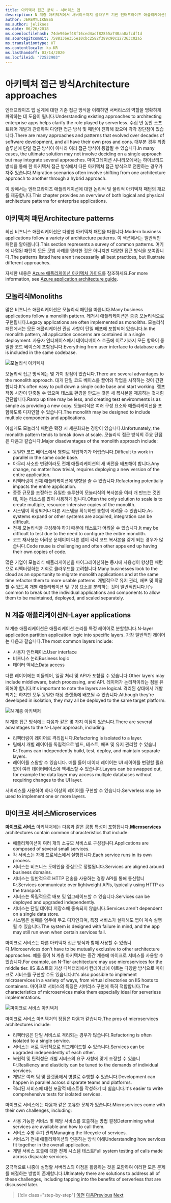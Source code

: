 ```yaml
---
title: 아키텍처 접근 방식 - 서버리스 앱
description: N 계층 아키텍처에서 서버리스까지 클라우드 기반 엔터프라이즈 애플리케이션을 빌드하는 아키텍처를 소개합니다.
author: JEREMYLIKNESS
ms.author: jeliknes
ms.date: 06/26/2018
ms.openlocfilehash: 74de96bef48f16ced4adf82855a740aa0afcdf1d
ms.sourcegitcommit: 7588136e355e10cbc2582f389c90c127363c02a5
ms.translationtype: HT
ms.contentlocale: ko-KR
ms.lasthandoff: 03/14/2020
ms.locfileid: "72522903"
---
```

# <a name="architecture-approaches"></a><span data-ttu-id="2df5c-103">아키텍처 접근 방식</span><span class="sxs-lookup"><span data-stu-id="2df5c-103">Architecture approaches</span></span>

<span data-ttu-id="2df5c-104">엔터프라이즈 앱 설계에 대한 기존 접근 방식을 이해하면 서버리스의 역할을 명확하게 파악하는 데 도움이 됩니다.</span><span class="sxs-lookup"><span data-stu-id="2df5c-104">Understanding existing approaches to architecting enterprise apps helps clarify the role played by serverless.</span></span> <span data-ttu-id="2df5c-105">수십 년 동안 소프트웨어 개발과 관련하여 다양한 접근 방식 및 패턴이 진화해 왔으며 각각 장단점이 있습니다.</span><span class="sxs-lookup"><span data-stu-id="2df5c-105">There are many approaches and patterns that evolved over decades of software development, and all have their own pros and cons.</span></span> <span data-ttu-id="2df5c-106">대부분 경우 최종 솔루션에 단일 접근 방식이 아니라 여러 접근 방식이 통합될 수 있습니다.</span><span class="sxs-lookup"><span data-stu-id="2df5c-106">In many cases, the ultimate solution may not involve deciding on a single approach but may integrate several approaches.</span></span> <span data-ttu-id="2df5c-107">마이그레이션 시나리오에서는 하이브리드 방식을 통해 한 아키텍처 접근 방식에서 다른 아키텍처 접근 방식으로 전환하는 경우가 자주 있습니다.</span><span class="sxs-lookup"><span data-stu-id="2df5c-107">Migration scenarios often involve shifting from one architecture approach to another through a hybrid approach.</span></span>

<span data-ttu-id="2df5c-108">이 장에서는 엔터프라이즈 애플리케이션에 대한 논리적 및 물리적 아키텍처 패턴의 개요를 제공합니다.</span><span class="sxs-lookup"><span data-stu-id="2df5c-108">This chapter provides an overview of both logical and physical architecture patterns for enterprise applications.</span></span>

## <a name="architecture-patterns"></a><span data-ttu-id="2df5c-109">아키텍처 패턴</span><span class="sxs-lookup"><span data-stu-id="2df5c-109">Architecture patterns</span></span>

<span data-ttu-id="2df5c-110">최신 비즈니스 애플리케이션은 다양한 아키텍처 패턴을 따릅니다.</span><span class="sxs-lookup"><span data-stu-id="2df5c-110">Modern business applications follow a variety of architecture patterns.</span></span> <span data-ttu-id="2df5c-111">이 섹션에서는 일반적인 패턴을 알아봅니다.</span><span class="sxs-lookup"><span data-stu-id="2df5c-111">This section represents a survey of common patterns.</span></span> <span data-ttu-id="2df5c-112">여기에 나열된 패턴이 모든 모범 사례를 망라한 것은 아니지만 다양한 접근 방식을 보여줍니다.</span><span class="sxs-lookup"><span data-stu-id="2df5c-112">The patterns listed here aren't necessarily all best practices, but illustrate different approaches.</span></span>

<span data-ttu-id="2df5c-113">자세한 내용은 [Azure 애플리케이션 아키텍처 가이드](https://docs.microsoft.com/azure/architecture/guide/)를 참조하세요.</span><span class="sxs-lookup"><span data-stu-id="2df5c-113">For more information, see [Azure application architecture guide](https://docs.microsoft.com/azure/architecture/guide/).</span></span>

## <a name="monoliths"></a><span data-ttu-id="2df5c-114">모놀리식</span><span class="sxs-lookup"><span data-stu-id="2df5c-114">Monoliths</span></span>

<span data-ttu-id="2df5c-115">많은 비즈니스 애플리케이션은 모놀리식 패턴을 따릅니다.</span><span class="sxs-lookup"><span data-stu-id="2df5c-115">Many business applications follow a monolith pattern.</span></span> <span data-ttu-id="2df5c-116">레거시 애플리케이션은 종종 모놀리식으로 구현됩니다.</span><span class="sxs-lookup"><span data-stu-id="2df5c-116">Legacy applications are often implemented as monoliths.</span></span> <span data-ttu-id="2df5c-117">모놀리식 패턴에서는 모든 애플리케이션 관심 사항이 단일 배포에 포함되어 있습니다.</span><span class="sxs-lookup"><span data-stu-id="2df5c-117">In the monolith pattern, all application concerns are contained in a single deployment.</span></span> <span data-ttu-id="2df5c-118">사용자 인터페이스에서 데이터베이스 호출에 이르기까지 모든 항목이 동일한 코드 베이스에 포함됩니다.</span><span class="sxs-lookup"><span data-stu-id="2df5c-118">Everything from user interface to database calls is included in the same codebase.</span></span>

![모놀리식 아키텍처](./media/monolith-architecture.png)

<span data-ttu-id="2df5c-120">모놀리식 접근 방식에는 몇 가지 장점이 있습니다.</span><span class="sxs-lookup"><span data-stu-id="2df5c-120">There are several advantages to the monolith approach.</span></span> <span data-ttu-id="2df5c-121">대개 단일 코드 베이스를 끌어와 작업을 시작하는 것이 간편합니다.</span><span class="sxs-lookup"><span data-stu-id="2df5c-121">It's often easy to pull down a single code base and start working.</span></span> <span data-ttu-id="2df5c-122">램프 작동 시간이 단축될 수 있으며 테스트 환경을 만드는 것은 새 복사본을 제공하는 것처럼 간단합니다.</span><span class="sxs-lookup"><span data-stu-id="2df5c-122">Ramp up time may be less, and creating test environments is as simple as providing a new copy.</span></span> <span data-ttu-id="2df5c-123">모놀리식은 여러 구성 요소와 애플리케이션을 포함하도록 디자인할 수 있습니다.</span><span class="sxs-lookup"><span data-stu-id="2df5c-123">The monolith may be designed to include multiple components and applications.</span></span>

<span data-ttu-id="2df5c-124">아쉽게도 모놀리식 패턴은 확장 시 세분화되는 경향이 있습니다.</span><span class="sxs-lookup"><span data-stu-id="2df5c-124">Unfortunately, the monolith pattern tends to break down at scale.</span></span> <span data-ttu-id="2df5c-125">모놀리식 접근 방식의 주요 단점은 다음과 같습니다.</span><span class="sxs-lookup"><span data-stu-id="2df5c-125">Major disadvantages of the monolith approach include:</span></span>

- <span data-ttu-id="2df5c-126">동일한 코드 베이스에서 병렬로 작업하기가 어렵습니다.</span><span class="sxs-lookup"><span data-stu-id="2df5c-126">Difficult to work in parallel in the same code base.</span></span>
- <span data-ttu-id="2df5c-127">아무리 사소한 변경이라도 전체 애플리케이션의 새 버전을 배포해야 합니다.</span><span class="sxs-lookup"><span data-stu-id="2df5c-127">Any change, no matter how trivial, requires deploying a new version of the entire application.</span></span>
- <span data-ttu-id="2df5c-128">리팩터링이 전체 애플리케이션에 영향을 줄 수 있습니다.</span><span class="sxs-lookup"><span data-stu-id="2df5c-128">Refactoring potentially impacts the entire application.</span></span>
- <span data-ttu-id="2df5c-129">종종 규모를 조정하는 유일한 솔루션이 모놀리식의 복사본을 여러 개 만드는 것인데, 이는 리소스를 많이 사용하게 됩니다.</span><span class="sxs-lookup"><span data-stu-id="2df5c-129">Often the only solution to scale is to create multiple, resource-intensive copies of the monolith.</span></span>
- <span data-ttu-id="2df5c-130">시스템이 확장되거나 다른 시스템을 획득하면 통합이 어려울 수 있습니다.</span><span class="sxs-lookup"><span data-stu-id="2df5c-130">As systems expand or other systems are acquired, integration can be difficult.</span></span>
- <span data-ttu-id="2df5c-131">전체 모놀리식을 구성해야 하기 때문에 테스트가 어려울 수 있습니다.</span><span class="sxs-lookup"><span data-stu-id="2df5c-131">It may be difficult to test due to the need to configure the entire monolith.</span></span>
- <span data-ttu-id="2df5c-132">코드 재사용은 어려운 문제이며 다른 앱이 각각 코드 복사본을 갖게 되는 경우가 많습니다.</span><span class="sxs-lookup"><span data-stu-id="2df5c-132">Code reuse is challenging and often other apps end up having their own copies of code.</span></span>

<span data-ttu-id="2df5c-133">많은 기업이 모놀리식 애플리케이션을 마이그레이션하는 동시에 사용성이 향상된 패턴으로 리팩터링하는 기회로 클라우드를 고려합니다.</span><span class="sxs-lookup"><span data-stu-id="2df5c-133">Many businesses look to the cloud as an opportunity to migrate monolith applications and at the same time refactor them to more usable patterns.</span></span> <span data-ttu-id="2df5c-134">개별적으로 유지 관리, 배포 및 확장할 수 있도록 개별 애플리케이션 및 구성 요소를 분리하는 것이 일반적입니다.</span><span class="sxs-lookup"><span data-stu-id="2df5c-134">It's common to break out the individual applications and components to allow them to be maintained, deployed, and scaled separately.</span></span>

## <a name="n-layer-applications"></a><span data-ttu-id="2df5c-135">N 계층 애플리케이션</span><span class="sxs-lookup"><span data-stu-id="2df5c-135">N-Layer applications</span></span>

<span data-ttu-id="2df5c-136">N 계층 애플리케이션은 애플리케이션 논리를 특정 레이어로 분할합니다.</span><span class="sxs-lookup"><span data-stu-id="2df5c-136">N-layer application partition application logic into specific layers.</span></span> <span data-ttu-id="2df5c-137">가장 일반적인 레이어는 다음과 같습니다.</span><span class="sxs-lookup"><span data-stu-id="2df5c-137">The most common layers include:</span></span>

- <span data-ttu-id="2df5c-138">사용자 인터페이스</span><span class="sxs-lookup"><span data-stu-id="2df5c-138">User interface</span></span>
- <span data-ttu-id="2df5c-139">비즈니스 논리</span><span class="sxs-lookup"><span data-stu-id="2df5c-139">Business logic</span></span>
- <span data-ttu-id="2df5c-140">데이터 액세스</span><span class="sxs-lookup"><span data-stu-id="2df5c-140">Data access</span></span>

<span data-ttu-id="2df5c-141">다른 레이어에는 미들웨어, 일괄 처리 및 API가 포함될 수 있습니다.</span><span class="sxs-lookup"><span data-stu-id="2df5c-141">Other layers may include middleware, batch processing, and API.</span></span> <span data-ttu-id="2df5c-142">레이어가 논리적이라는 점을 유의해야 합니다.</span><span class="sxs-lookup"><span data-stu-id="2df5c-142">It's important to note the layers are logical.</span></span> <span data-ttu-id="2df5c-143">격리된 상태에서 개발되기는 하지만 모두 동일한 대상 플랫폼에 배포될 수 있습니다.</span><span class="sxs-lookup"><span data-stu-id="2df5c-143">Although they're developed in isolation, they may all be deployed to the same target platform.</span></span>

![N 계층 아키텍처](./media/n-layer-architecture.png)

<span data-ttu-id="2df5c-145">N 계층 접근 방식에는 다음과 같은 몇 가지 이점이 있습니다.</span><span class="sxs-lookup"><span data-stu-id="2df5c-145">There are several advantages to the N-Layer approach, including:</span></span>

- <span data-ttu-id="2df5c-146">리팩터링이 레이어로 격리됩니다.</span><span class="sxs-lookup"><span data-stu-id="2df5c-146">Refactoring is isolated to a layer.</span></span>
- <span data-ttu-id="2df5c-147">팀에서 개별 레이어를 독립적으로 빌드, 테스트, 배포 및 유지 관리할 수 있습니다.</span><span class="sxs-lookup"><span data-stu-id="2df5c-147">Teams can independently build, test, deploy, and maintain separate layers.</span></span>
- <span data-ttu-id="2df5c-148">레이어를 스왑할 수 있습니다. 예를 들어 데이터 레이어는 UI 레이어를 변경할 필요 없이 여러 데이터베이스에 액세스할 수 있습니다.</span><span class="sxs-lookup"><span data-stu-id="2df5c-148">Layers can be swapped out, for example the data layer may access multiple databases without requiring changes to the UI layer.</span></span>

<span data-ttu-id="2df5c-149">서버리스를 사용하여 하나 이상의 레이어를 구현할 수 있습니다.</span><span class="sxs-lookup"><span data-stu-id="2df5c-149">Serverless may be used to implement one or more layers.</span></span>

## <a name="microservices"></a><span data-ttu-id="2df5c-150">마이크로 서비스</span><span class="sxs-lookup"><span data-stu-id="2df5c-150">Microservices</span></span>

<span data-ttu-id="2df5c-151">**[마이크로 서비스](https://docs.microsoft.com/azure/architecture/guide/architecture-styles/microservices)** 아키텍처에는 다음과 같은 공통 특성이 포함됩니다.</span><span class="sxs-lookup"><span data-stu-id="2df5c-151">**[Microservices](https://docs.microsoft.com/azure/architecture/guide/architecture-styles/microservices)** architectures contain common characteristics that include:</span></span>

- <span data-ttu-id="2df5c-152">애플리케이션이 여러 개의 소규모 서비스로 구성됩니다.</span><span class="sxs-lookup"><span data-stu-id="2df5c-152">Applications are composed of several small services.</span></span>
- <span data-ttu-id="2df5c-153">각 서비스는 자체 프로세스에서 실행됩니다.</span><span class="sxs-lookup"><span data-stu-id="2df5c-153">Each service runs in its own process.</span></span>
- <span data-ttu-id="2df5c-154">서비스는 비즈니스 도메인을 중심으로 정렬됩니다.</span><span class="sxs-lookup"><span data-stu-id="2df5c-154">Services are aligned around business domains.</span></span>
- <span data-ttu-id="2df5c-155">서비스는 일반적으로 HTTP 전송을 사용하는 경량 API를 통해 통신합니다.</span><span class="sxs-lookup"><span data-stu-id="2df5c-155">Services communicate over lightweight APIs, typically using HTTP as the transport.</span></span>
- <span data-ttu-id="2df5c-156">서비스는 독립적으로 배포 및 업그레이드할 수 있습니다.</span><span class="sxs-lookup"><span data-stu-id="2df5c-156">Services can be deployed and upgraded independently.</span></span>
- <span data-ttu-id="2df5c-157">서비스는 단일 데이터 저장소에 종속되지 않습니다.</span><span class="sxs-lookup"><span data-stu-id="2df5c-157">Services aren't dependent on a single data store.</span></span>
- <span data-ttu-id="2df5c-158">시스템은 실패를 염두에 두고 디자인되며, 특정 서비스가 실패해도 앱이 계속 실행될 수 있습니다.</span><span class="sxs-lookup"><span data-stu-id="2df5c-158">The system is designed with failure in mind, and the app may still run even when certain services fail.</span></span>

<span data-ttu-id="2df5c-159">마이크로 서비스는 다른 아키텍처 접근 방식과 함께 사용할 수 있습니다.</span><span class="sxs-lookup"><span data-stu-id="2df5c-159">Microservices don't have to be mutually exclusive to other architecture approaches.</span></span> <span data-ttu-id="2df5c-160">예를 들어 N 계층 아키텍처는 중간 계층에 마이크로 서비스를 사용할 수 있습니다.</span><span class="sxs-lookup"><span data-stu-id="2df5c-160">For example, an N-Tier architecture may use microservices for the middle tier.</span></span> <span data-ttu-id="2df5c-161">IIS 호스트의 가상 디렉터리에서 컨테이너에 이르는 다양한 방식으로 마이크로 서비스를 구현할 수도 있습니다.</span><span class="sxs-lookup"><span data-stu-id="2df5c-161">It's also possible to implement microservices in a variety of ways, from virtual directories on IIS hosts to containers.</span></span> <span data-ttu-id="2df5c-162">마이크로 서비스의 특징은 서버리스 구현에 특히 적합합니다.</span><span class="sxs-lookup"><span data-stu-id="2df5c-162">The characteristics of microservices make them especially ideal for serverless implementations.</span></span>

![마이크로 서비스 아키텍처](./media/microservices-architecture.png)

<span data-ttu-id="2df5c-164">마이크로 서비스 아키텍처의 장점은 다음과 같습니다.</span><span class="sxs-lookup"><span data-stu-id="2df5c-164">The pros of microservices architectures include:</span></span>

- <span data-ttu-id="2df5c-165">리팩터링은 단일 서비스로 격리되는 경우가 많습니다.</span><span class="sxs-lookup"><span data-stu-id="2df5c-165">Refactoring is often isolated to a single service.</span></span>
- <span data-ttu-id="2df5c-166">서비스는 서로 독립적으로 업그레이드할 수 있습니다.</span><span class="sxs-lookup"><span data-stu-id="2df5c-166">Services can be upgraded independently of each other.</span></span>
- <span data-ttu-id="2df5c-167">복원력 및 탄력성은 개별 서비스의 요구 사항에 맞게 조정할 수 있습니다.</span><span class="sxs-lookup"><span data-stu-id="2df5c-167">Resiliency and elasticity can be tuned to the demands of individual services.</span></span>
- <span data-ttu-id="2df5c-168">개발은 여러 팀 및 플랫폼에서 병렬로 수행할 수 있습니다.</span><span class="sxs-lookup"><span data-stu-id="2df5c-168">Development can happen in parallel across disparate teams and platforms.</span></span>
- <span data-ttu-id="2df5c-169">격리된 서비스에 대한 포괄적 테스트를 작성하기 더 쉽습니다.</span><span class="sxs-lookup"><span data-stu-id="2df5c-169">It's easier to write comprehensive tests for isolated services.</span></span>

<span data-ttu-id="2df5c-170">마이크로 서비스에는 다음과 같은 고유한 문제가 있습니다.</span><span class="sxs-lookup"><span data-stu-id="2df5c-170">Microservices come with their own challenges, including:</span></span>

- <span data-ttu-id="2df5c-171">사용 가능한 서비스 및 해당 서비스를 호출하는 방법 결정</span><span class="sxs-lookup"><span data-stu-id="2df5c-171">Determining what services are available and how to call them.</span></span>
- <span data-ttu-id="2df5c-172">서비스 수명 주기 관리</span><span class="sxs-lookup"><span data-stu-id="2df5c-172">Managing the lifecycle of services.</span></span>
- <span data-ttu-id="2df5c-173">서비스가 전체 애플리케이션와 연동하는 방식 이해</span><span class="sxs-lookup"><span data-stu-id="2df5c-173">Understanding how services fit together in the overall application.</span></span>
- <span data-ttu-id="2df5c-174">개별 서비스 호출에 대한 전체 시스템 테스트</span><span class="sxs-lookup"><span data-stu-id="2df5c-174">Full system testing of calls made across disparate services.</span></span>

<span data-ttu-id="2df5c-175">궁극적으로 나중에 설명할 서버리스의 이점을 활용하는 것을 포함하여 이러한 모든 문제를 해결하는 방법이 존재합니다.</span><span class="sxs-lookup"><span data-stu-id="2df5c-175">Ultimately there are solutions to address all of these challenges, including tapping into the benefits of serverless that are discussed later.</span></span>

>[!div class="step-by-step"]
><span data-ttu-id="2df5c-176">[이전](index.md)
>[다음](architecture-deployment-approaches.md)</span><span class="sxs-lookup"><span data-stu-id="2df5c-176">[Previous](index.md)
[Next](architecture-deployment-approaches.md)</span></span>

